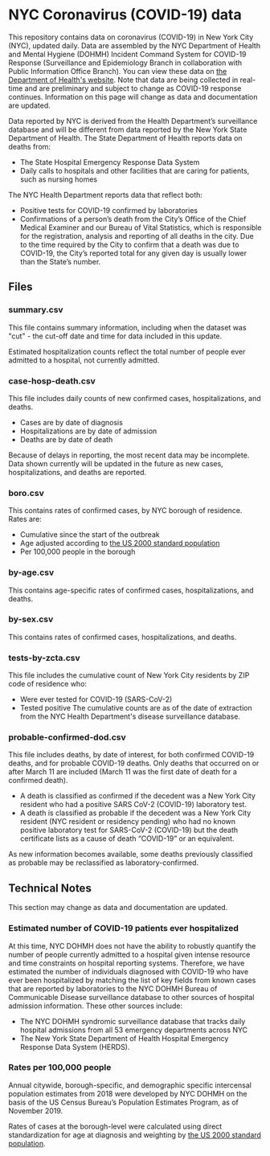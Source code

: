# NYC Coronavirus (COVID-19) data
This repository contains data on coronavirus (COVID-19) in New York City (NYC), updated daily. Data are assembled by the NYC Department of Health and Mental Hygiene (DOHMH) Incident Command System for COVID-19 Response (Surveillance and Epidemiology Branch in collaboration with Public Information Office Branch). You can view these data on [the Department of Health's website](https://www1.nyc.gov/site/doh/covid/covid-19-data.page). Note that data are  being collected in real-time and are preliminary and subject to change as COVID-19 response continues. Information on this page will change as data and documentation are updated. 
 
Data reported by NYC is derived from the Health Department’s surveillance database and will be different from data reported by the New York State Department of Health. The State Department of Health reports data on deaths from: 
- The State Hospital Emergency Response Data System 
- Daily calls to hospitals and other facilities that are caring for patients, such as nursing homes 

The NYC Health Department reports data that reflect both: 
- Positive tests for COVID-19 confirmed by laboratories 
- Confirmations of a person’s death from the City’s Office of the Chief Medical Examiner and our Bureau of Vital Statistics, which is responsible for the registration, analysis and reporting of all deaths in the city. 
Due to the time required by the City to confirm that a death was due to COVID-19, the City’s reported total for any given day is usually lower than the State’s number. 


## Files

### summary.csv
This file contains summary information, including when the dataset was "cut" - the cut-off date and time for data included in this update. 

Estimated hospitalization counts reflect the total number of people ever admitted to a hospital, not currently admitted.

### case-hosp-death.csv
This file includes daily counts of new confirmed cases, hospitalizations, and deaths. 
- Cases are by date of diagnosis
- Hospitalizations are by date of admission 
- Deaths are by date of death

Because of delays in reporting, the most recent data may be incomplete. Data shown currently will be updated in the future as new cases, hospitalizations, and deaths are reported.

### boro.csv
This contains rates of confirmed cases, by NYC borough of residence. Rates are:
- Cumulative since the start of the outbreak
- Age adjusted according to [the US 2000 standard population](https://www.cdc.gov/nchs/data/statnt/statnt20.pdf)
- Per 100,000 people in the borough

### by-age.csv
This contains age-specific  rates of confirmed cases, hospitalizations, and deaths. 

### by-sex.csv
This contains rates of confirmed cases, hospitalizations, and deaths.

### tests-by-zcta.csv
This file includes the cumulative count of New York City residents by ZIP code of residence who:
- Were ever tested for COVID-19 (SARS-CoV-2) 
- Tested positive
The cumulative counts are as of the date of extraction from the NYC Health Department's disease surveillance database.

### probable-confirmed-dod.csv
This file includes deaths, by date of interest, for both confirmed COVID-19 deaths, and for probable COVID-19 deaths. Only deaths that occurred on or after March 11 are included (March 11 was the first date of death for a confirmed death). 
- A death is classified as confirmed if the decedent was a New York City resident who had a positive SARS CoV-2 (COVID-19) laboratory test. 
- A death is classified as probable if the decedent was a New York City resident (NYC resident or residency pending) who had no known positive laboratory test for SARS-CoV-2 (COVID-19) but the death certificate lists as a cause of death “COVID-19” or an equivalent. 

As new information becomes available, some deaths previously classified as probable may be reclassified as laboratory-confirmed.



## Technical Notes
This section may change as data and documentation are updated.

### Estimated number of COVID-19 patients ever hospitalized
At this time, NYC DOHMH does not have the ability to robustly quantify the number of people currently admitted to a hospital given intense resource and time constraints on hospital reporting systems. Therefore, we have estimated the number of individuals diagnosed with COVID-19 who have ever been hospitalized by matching the list of key fields from known cases that are reported by laboratories to the NYC DOHMH Bureau of Communicable Disease surveillance database to other sources of hospital admission information. These other sources include:
- The NYC DOHMH syndromic surveillance database that tracks daily hospital admissions from all 53 emergency departments across NYC  
- The New York State Department of Health Hospital Emergency Response Data System (HERDS). 

### Rates per 100,000 people
Annual citywide, borough-specific, and demographic specific intercensal population estimates from 2018 were developed by NYC DOHMH on the basis of the US Census Bureau’s Population Estimates Program, as of November 2019. 

Rates of cases at the borough-level were calculated using direct standardization for age at diagnosis and weighting by [the US 2000 standard population](https://www.cdc.gov/nchs/data/statnt/statnt20.pdf). 